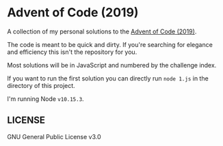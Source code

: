 # Advent of Code (2019)

A collection of my personal solutions to the [Advent of Code (2019)](https://adventofcode.com/2019/about).

The code is meant to be quick and dirty. If you're searching for elegance and efficiency this isn't the repository for you.

Most solutions will be in JavaScript and numbered by the challenge index.

If you want to run the first solution you can directly run `node 1.js` in the directory of this project.

I'm running Node `v10.15.3`.

## LICENSE

GNU General Public License v3.0
